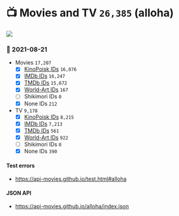 # :tv: Movies and TV `26,385` (alloha)

<a href="https://API-Movies.github.io"><img src="https://API-Movies.github.io/banner.png?cache"></a>

### :date: 2021-08-21
- Movies `17,207`
  - [x] <a href="https://API-Movies.github.io/alloha/movie_kinopoisk_ids.json">KinoPoisk IDs</a> `16,076`
  - [x] <a href="https://API-Movies.github.io/alloha/movie_imdb_ids.json">IMDb IDs</a> `16,247`
  - [x] <a href="https://API-Movies.github.io/alloha/movie_tmdb_ids.json">TMDb IDs</a> `15,672`
  - [x] <a href="https://API-Movies.github.io/alloha/movie_world_art_ids.json">World-Art IDs</a> `167`
  - [ ] Shikimori IDs `0`
  - [x] None IDs `212`
- TV `9,178`
  - [x] <a href="https://API-Movies.github.io/alloha/tv_kinopoisk_ids.json">KinoPoisk IDs</a> `8,215`
  - [x] <a href="https://API-Movies.github.io/alloha/tv_imdb_ids.json">IMDb IDs</a> `7,213`
  - [x] <a href="https://API-Movies.github.io/alloha/tv_tmdb_ids.json">TMDb IDs</a> `561`
  - [x] <a href="https://API-Movies.github.io/alloha/tv_world_art_ids.json">World-Art IDs</a> `922`
  - [ ] Shikimori IDs `0`
  - [x] None IDs `390`
#### Test errors
- <a href='https://api-movies.github.io/test.html#alloha'>https://api-movies.github.io/test.html#alloha</a>
#### JSON API
- <a href='https://api-movies.github.io/alloha/index.json'>https://api-movies.github.io/alloha/index.json</a>
